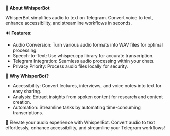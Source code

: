 🤖 **About WhisperBot**

WhisperBot simplifies audio to text on Telegram. Convert voice to text, enhance accessibility, and streamline workflows in seconds.

🔊 **Features:**

- Audio Conversion: Turn various audio formats into WAV files for optimal processing.
- Speech-to-Text: Use whisper.cpp library for accurate transcription.
- Telegram Integration: Seamless audio processing within your chats.
- Privacy Priority: Process audio files locally for security.

📢 **Why WhisperBot?**

- Accessibility: Convert lectures, interviews, and voice notes into text for easy sharing.
- Analysis: Extract insights from spoken content for research and content creation.
- Automation: Streamline tasks by automating time-consuming transcriptions.

🌟 Elevate your audio experience with WhisperBot. Convert audio to text effortlessly, enhance accessibility, and streamline your Telegram workflows!
